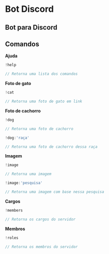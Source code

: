 # **Bot Discord**
## Bot para Discord

## **Comandos**

**Ajuda**
```ts
!help

// Retorna uma lista dos comandos
```
**Foto de gato**
```ts
!cat

// Retorna uma foto de gato em link
```
**Foto de cachorro**
```ts
!dog

// Retorna uma foto de cachorro
```
```ts
!dog:'raça'

// Retorna uma foto de cachorro dessa raça
```
**Imagem**
```ts
!image

// Retorna uma imagem
```
```ts
!image:'pesquisa'

// Retorna uma imagem com base nessa pesquisa
```
**Cargos**
```ts
!members

// Retorna os cargos do servidor
```
**Membros**
```ts
!roles

// Retorna os membros do servidor
```
